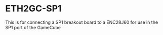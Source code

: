 # ETH2GC-SP1
This is for connecting a SP1 breakout board to a ENC28J60 for use in the SP1 port of the GameCube

